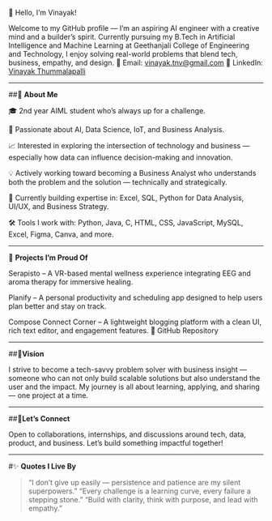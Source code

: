 👋 Hello, I’m Vinayak!

Welcome to my GitHub profile — I’m an aspiring AI engineer with a creative mind and a builder’s spirit.
Currently pursuing my B.Tech in Artificial Intelligence and Machine Learning at Geethanjali College of Engineering and Technology, I enjoy solving real-world problems that blend tech, business, empathy, and design.
📧 Email: vinayak.tnv@gmail.com
🔗 LinkedIn: [Vinayak Thummalapalli](https://www.linkedin.com/in/vinayak-thummalapalli-7b8b9128a)

---

##🧠 **About Me**

🎓 2nd year AIML student who’s always up for a challenge.

🤖 Passionate about AI, Data Science, IoT, and Business Analysis.

📈 Interested in exploring the intersection of technology and business — especially how data can influence decision-making and innovation.

💡 Actively working toward becoming a Business Analyst who understands both the problem and the solution — technically and strategically.

🌱 Currently building expertise in: Excel, SQL, Python for Data Analysis, UI/UX, and Business Strategy.

🛠 Tools I work with: Python, Java, C, HTML, CSS, JavaScript, MySQL, Excel, Figma, Canva, and more.



---

🚀 **Projects I’m Proud Of**

Serapisto – A VR-based mental wellness experience integrating EEG and aroma therapy for immersive healing.

Planify – A personal productivity and scheduling app designed to help users plan better and stay on track.

Compose Connect Corner – A lightweight blogging platform with a clean UI, rich text editor, and engagement features.
🔗 GitHub Repository



---

##🎯**Vision**

I strive to become a tech-savvy problem solver with business insight — someone who can not only build scalable solutions but also understand the user and the impact.
My journey is all about learning, applying, and sharing — one project at a time.


---

##💬**Let’s Connect**

Open to collaborations, internships, and discussions around tech, data, product, and business.
Let’s build something impactful together!


---

#✨ **Quotes I Live By**

> “I don’t give up easily — persistence and patience are my silent superpowers.”
“Every challenge is a learning curve, every failure a stepping stone.”
“Build with clarity, think with purpose, and lead with empathy.”

